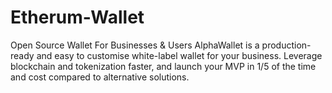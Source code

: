 # Etherum-Wallet
Open Source Wallet For Businesses &amp; Users AlphaWallet is a production-ready and easy to customise white-label wallet for your business. Leverage blockchain and tokenization faster, and launch your MVP in 1/5 of the time and cost compared to alternative solutions.
